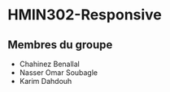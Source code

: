 # HMIN302-Responsive

## Membres du groupe
- Chahinez Benallal
- Nasser Omar Soubagle
- Karim Dahdouh


